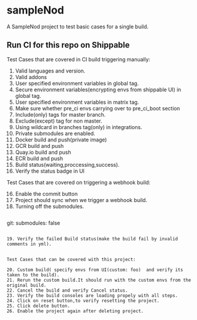 # sampleNod
A SampleNod project to test basic cases for a single build.

## Run CI for this repo on Shippable

Test Cases that are covered in CI build triggering manually:


1. Valid languages and version.
2. Valid addons
3. User specified environment variables in global tag.
4. Secure environment variables(encrypting envs from shippable UI) in global tag.
5. User specified environment variables in matrix tag.
6. Make sure whether pre_ci envs carrying over to pre_ci_boot section
7. Include(only) tags for master branch.
8. Exclude(except) tag for non master.
9. Using wildcard in branches tag(only) in integrations.
10. Private submodules are enabled.
11. Docker build and push(private image)
12. GCR build and push
13. Quay.io build and push
13. ECR build and push
14. Build status(waiting,proccessing,success).
15. Verify the status badge in UI

Test Cases that are covered on triggering a webhook build:

16. Enable the commit button
17. Project should sync when we trigger a webhook build.
18. Turning off the submodules.
    ```
git:
     submodules: false
``` 
     
19. Verify the failed Build status(make the build fail by invalid comments in yml).


Test Cases that can be covered with this project:

20. Custom build( specify envs from UI(custom: foo)  and verify its taken to the build).
21. Rerun the custom build.It should run with the custom envs from the original build.
22. Cancel the build and verify Cancel status.
23. Verify the build consoles are loading propely with all steps.
24. Click on reset button,to verify resetting the project.
25. Click delete button.
26. Enable the project again after deleting project.

